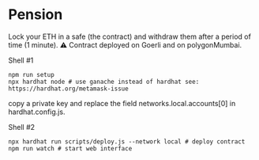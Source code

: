 # Pension

Lock your ETH in a safe (the contract) and withdraw them after a period of time (1 minute).
⚠️ Contract deployed on Goerli and on polygonMumbai.


Shell #1
```shell
npm run setup
npx hardhat node # use ganache instead of hardhat see: https://hardhat.org/metamask-issue
```
copy a private key and replace the field networks.local.accounts[0] in hardhat.config.js.

Shell #2
```shell
npx hardhat run scripts/deploy.js --network local # deploy contract
npm run watch # start web interface
```
